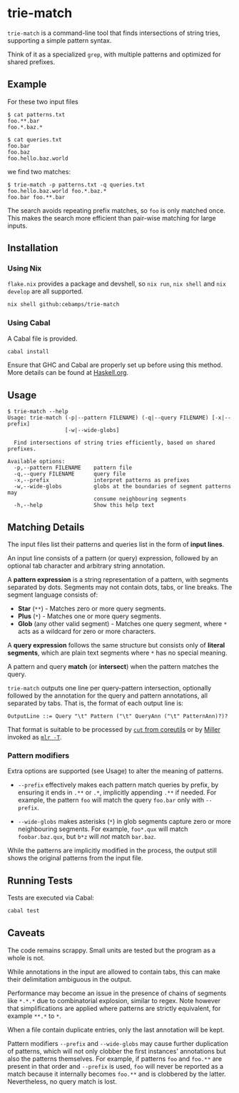 # trie-match

`trie-match` is a command-line tool that finds intersections of string tries,
supporting a simple pattern syntax.

Think of it as a specialized `grep`, with multiple patterns and optimized for
shared prefixes.

## Example

For these two input files

```console
$ cat patterns.txt
foo.**.bar
foo.*.baz.*

$ cat queries.txt
foo.bar
foo.baz
foo.hello.baz.world
```

we find two matches:

```console
$ trie-match -p patterns.txt -q queries.txt
foo.hello.baz.world	foo.*.baz.*
foo.bar	foo.**.bar
```

The search avoids repeating prefix matches, so `foo` is only matched once. This
makes the search more efficient than pair-wise matching for large inputs.

## Installation

### Using Nix

`flake.nix` provides a package and devshell, so `nix run`, `nix shell` and
`nix develop` are all supported.

```sh
nix shell github:cebamps/trie-match
```

### Using Cabal

A Cabal file is provided.

```sh
cabal install
```

Ensure that GHC and Cabal are properly set up before using this method. More
details can be found at [Haskell.org](https://www.haskell.org/get-started/).

## Usage

```console
$ trie-match --help
Usage: trie-match (-p|--pattern FILENAME) (-q|--query FILENAME) [-x|--prefix]
                  [-w|--wide-globs]

  Find intersections of string tries efficiently, based on shared prefixes.

Available options:
  -p,--pattern FILENAME    pattern file
  -q,--query FILENAME      query file
  -x,--prefix              interpret patterns as prefixes
  -w,--wide-globs          globs at the boundaries of segment patterns may
                           consume neighbouring segments
  -h,--help                Show this help text
```

## Matching Details

The input files list their patterns and queries list in the form of **input
lines**.

An input line consists of a pattern (or query) expression, followed by an
optional tab character and arbitrary string annotation.

A **pattern expression** is a string representation of a pattern, with segments
separated by dots. Segments may not contain dots, tabs, or line breaks. The
segment language consists of:

- **Star** (`**`) - Matches zero or more query segments.
- **Plus** (`*`) - Matches one or more query segments.
- **Glob** (any other valid segment) - Matches one query segment, where `*` acts
  as a wildcard for zero or more characters.

A **query expression** follows the same structure but consists only of **literal
segments**, which are plain text segments where `*` has no special meaning.

A pattern and query **match** (or **intersect**) when the pattern matches the
query.

`trie-match` outputs one line per query-pattern intersection, optionally
followed by the annotation for the query and pattern annotations, all separated
by tabs. That is, the format of each output line is:

```ebnf
OutputLine ::= Query "\t" Pattern ("\t" QueryAnn ("\t" PatternAnn)?)?
```

That format is suitable to be processed by [`cut` from coreutils][cut] or by
[Miller] invoked as [`mlr -T`][mlr-T].

[cut]: https://www.man7.org/linux/man-pages/man1/cut.1.html
[Miller]: https://miller.readthedocs.io/
[mlr-T]:
  https://miller.readthedocs.io/en/latest/reference-main-flag-list/#format-conversion-keystroke-saver-flags

### Pattern modifiers

Extra options are supported (see Usage) to alter the meaning of patterns.

- `--prefix` effectively makes each pattern match queries by prefix, by ensuring
  it ends in `.**` or `.*`, implicitly appending `.**` if needed. For example,
  the pattern `foo` will match the query `foo.bar` only with `--prefix`.

- `--wide-globs` makes asterisks (`*`) in glob segments capture zero or more
  neighbouring segments. For example, `foo*.qux` will match `foobar.baz.qux`,
  but `b*z` will _not_ match `bar.baz`.

While the patterns are implicitly modified in the process, the output still
shows the original patterns from the input file.

## Running Tests

Tests are executed via Cabal:

```sh
cabal test
```

## Caveats

The code remains scrappy. Small units are tested but the program as a whole is
not.

While annotations in the input are allowed to contain tabs, this can make their
delimitation ambiguous in the output.

Performance may become an issue in the presence of chains of segments like
`*.*.*` due to combinatorial explosion, similar to regex. Note however that
simplifications are applied where patterns are strictly equivalent, for example
`**.*` to `*`.

When a file contain duplicate entries, only the last annotation will be kept.

Pattern modifiers `--prefix` and `--wide-globs` may cause further duplication of
patterns, which will not only clobber the first instances' annotations but also
the patterns themselves. For example, if patterns `foo` and `foo.**` are present
in that order and `--prefix` is used, `foo` will never be reported as a match
because it internally becomes `foo.**` and is clobbered by the latter.
Nevertheless, no query match is lost.
